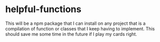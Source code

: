 # helpful-functions

This will be a npm package that I can install on any project that is a compilation of function
or classes that I keep having to implement. This should save me some time in the future if I play my cards right.
